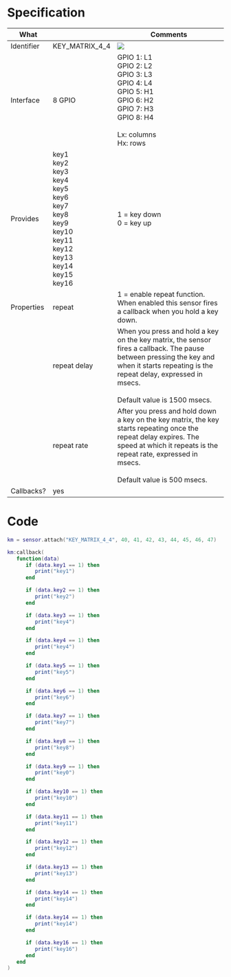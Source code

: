 # Specification

| What         |                | Comments                   |
|--------------|----------------|----------------------------|
| Identifier   | KEY_MATRIX_4_4 | ![](http://git.whitecatboard.org/push_button.png) |
| Interface    | 8 GPIO         | GPIO 1: L1<br/>GPIO 2: L2<br/>GPIO 3: L3<br/>GPIO 4: L4<br/>GPIO 5: H1<br/>GPIO 6: H2<br/>GPIO 7: H3<br/>GPIO 8: H4<br/><br/>Lx: columns<br/>Hx: rows |
| Provides     | key1<br/>key2<br/>key3<br/>key4<br/>key5<br/>key6<br/>key7<br/>key8<br/>key9<br/>key10<br/>key11<br/>key12<br/>key13<br/>key14<br/>key15<br/>key16<br/>             | 1 = key down<br/>0 = key up|
| Properties   | repeat           | 1 = enable repeat function. When enabled this sensor fires a callback when you hold a key down.                            |
|              | repeat delay     | When you press and hold a key on the key matrix, the sensor fires a callback. The pause between pressing the key and when it starts repeating is the repeat delay, expressed in msecs.<br/><br/>Default value is 1500 msecs.
|              | repeat rate      | After you press and hold down a key on the key matrix, the key starts repeating once the repeat delay expires. The speed at which it repeats is the repeat rate, expressed in msecs.<br/><br/>Default value is 500 msecs.
| Callbacks?   | yes            | |


# Code

```lua
km = sensor.attach("KEY_MATRIX_4_4", 40, 41, 42, 43, 44, 45, 46, 47)

km:callback(
   function(data)
      if (data.key1 == 1) then
	     print("key1")
	  end

      if (data.key2 == 1) then
	     print("key2")
	  end

      if (data.key3 == 1) then
	     print("key4")
	  end

      if (data.key4 == 1) then
	     print("key4")
	  end

      if (data.key5 == 1) then
	     print("key5")
	  end

      if (data.key6 == 1) then
	     print("key6")
	  end

      if (data.key7 == 1) then
	     print("key7")
	  end

      if (data.key8 == 1) then
	     print("key8")
	  end

      if (data.key9 == 1) then
	     print("key0")
	  end

      if (data.key10 == 1) then
	     print("key10")
	  end

      if (data.key11 == 1) then
	     print("key11")
	  end

      if (data.key12 == 1) then
	     print("key12")
	  end

      if (data.key13 == 1) then
	     print("key13")
	  end

      if (data.key14 == 1) then
	     print("key14")
	  end

      if (data.key14 == 1) then
	     print("key14")
	  end

      if (data.key16 == 1) then
	     print("key16")
	  end
   end
)
```